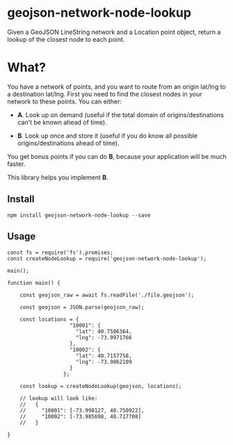 # geojson-network-node-lookup
Given a GeoJSON LineString network and a Location point object, return a lookup of the closest node to each point.

# What?

You have a network of points, and you want to route from an origin lat/lng to a destination lat/lng.
First you need to find the closest nodes in your network to these points.  You can either:

 * **A**. Look up on demand (useful if the total domain of origins/destinations can't be known ahead of time).

 * **B**. Look up once and store it (useful if you do know all possible origins/destinations ahead of time).

You get bonus points if you can do **B**, because your application will be much faster.

This library helps you implement **B**.

## Install

```
npm install geojson-network-node-lookup --save
```

## Usage

```
const fs = require('fs').promises;
const createNodeLookup = require('geojson-network-node-lookup');

main();

function main() {

    const geojson_raw = await fs.readFile('./file.geojson');

    const geojson = JSON.parse(geojson_raw);

    const locations = {
                    "10001": {
                      "lat": 40.7506364,
                      "lng": -73.9971766
                    },
                    "10002": {
                      "lat": 40.7157758,
                      "lng": -73.9862109
                    }
                  };

    const lookup = createNodeLookup(geojson, locations);

    // lookup will look like:
    //   {
    //     "10001": [-73.998127, 40.750922],
    //     "10002": [-73.985698, 40.717708]
    //   }

}


```